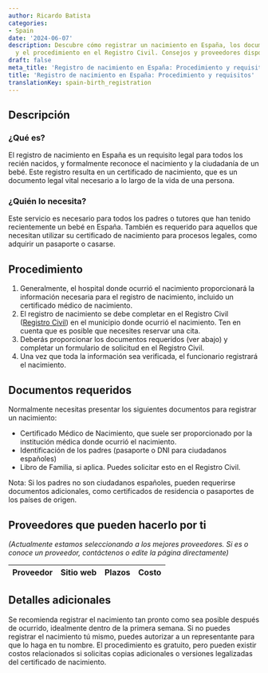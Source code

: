 ```yaml
---
author: Ricardo Batista
categories:
- Spain
date: '2024-06-07'
description: Descubre cómo registrar un nacimiento en España, los documentos necesarios
  y el procedimiento en el Registro Civil. Consejos y proveedores disponibles.
draft: false
meta_title: 'Registro de nacimiento en España: Procedimiento y requisitos'
title: 'Registro de nacimiento en España: Procedimiento y requisitos'
translationKey: spain-birth_registration
---
```



## Descripción
### ¿Qué es?
El registro de nacimiento en España es un requisito legal para todos los recién nacidos, y formalmente reconoce el nacimiento y la ciudadanía de un bebé. Este registro resulta en un certificado de nacimiento, que es un documento legal vital necesario a lo largo de la vida de una persona.

### ¿Quién lo necesita?
Este servicio es necesario para todos los padres o tutores que han tenido recientemente un bebé en España. También es requerido para aquellos que necesitan utilizar su certificado de nacimiento para procesos legales, como adquirir un pasaporte o casarse.

## Procedimiento

1. Generalmente, el hospital donde ocurrió el nacimiento proporcionará la información necesaria para el registro de nacimiento, incluido un certificado médico de nacimiento.
2. El registro de nacimiento se debe completar en el Registro Civil ([Registro Civil](https://www.mjusticia.gob.es/BUSCADOR/registrocivil/Index.htm)) en el municipio donde ocurrió el nacimiento. Ten en cuenta que es posible que necesites reservar una cita.
3. Deberás proporcionar los documentos requeridos (ver abajo) y completar un formulario de solicitud en el Registro Civil.
4. Una vez que toda la información sea verificada, el funcionario registrará el nacimiento.

## Documentos requeridos

Normalmente necesitas presentar los siguientes documentos para registrar un nacimiento:

- Certificado Médico de Nacimiento, que suele ser proporcionado por la institución médica donde ocurrió el nacimiento.
- Identificación de los padres (pasaporte o DNI para ciudadanos españoles)
- Libro de Familia, si aplica. Puedes solicitar esto en el Registro Civil.

Nota: Si los padres no son ciudadanos españoles, pueden requerirse documentos adicionales, como certificados de residencia o pasaportes de los países de origen.

## Proveedores que pueden hacerlo por ti
_(Actualmente estamos seleccionando a los mejores proveedores. Si es o conoce un proveedor, contáctenos o edite la página directamente)_

| Proveedor | Sitio web | Plazos | Costo |
| --------------- | --------------- | :-------------: | :-------------: |

## Detalles adicionales
Se recomienda registrar el nacimiento tan pronto como sea posible después de ocurrido, idealmente dentro de la primera semana. Si no puedes registrar el nacimiento tú mismo, puedes autorizar a un representante para que lo haga en tu nombre. El procedimiento es gratuito, pero pueden existir costos relacionados si solicitas copias adicionales o versiones legalizadas del certificado de nacimiento.